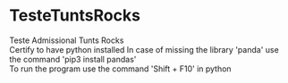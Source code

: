 # TesteTuntsRocks
Teste Admissional Tunts Rocks <br/>
Certify to have python installed
In case of missing the library 'panda' use the command 'pip3 install pandas'<br/>
To run the program use the command 'Shift + F10' in python


